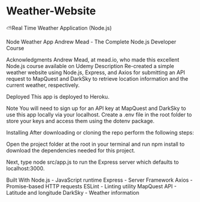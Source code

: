 # Weather-Website
⛅Real Time Weather Application (Node.js)


Node Weather App
Andrew Mead - The Complete Node.js Developer Course

Acknowledgments
Andrew Mead, at mead.io, who made this excellent Node.js course available on Udemy
Description
Re-created a simple weather website using Node.js, Express, and Axios for submitting an API request to MapQuest and DarkSky to retrieve location information and the current weather, respectively.

Deployed
This app is deployed to Heroku.

Note
You will need to sign up for an API key at MapQuest and DarkSky to use this app locally via your localhost. Create a .env file in the root folder to store your keys and access them using the dotenv package.

Installing
After downloading or cloning the repo perform the following steps:

Open the project folder at the root in your terminal and run npm install to download the dependencies needed for this project.

Next, type node src/app.js to run the Express server which defaults to localhost:3000.

Built With
Node.js - JavaScript runtime
Express - Server Framework
Axios - Promise-based HTTP requests
ESLint - Linting utility
MapQuest API - Latitude and longitude
DarkSky - Weather information
